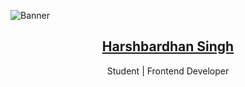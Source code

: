 ![Banner](https://user-images.githubusercontent.com/93096721/205105238-d545e0bc-000e-400c-b99f-d0225be9bdd4.png)
<p align="center">
  <a href="https://harsh1x4.github.io/">
    <h2 align="center">Harshbardhan Singh</h2>
  </a>
</p>
<p align="center">Student | Frontend Developer</p>
